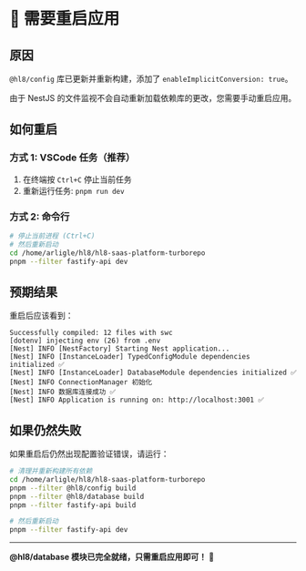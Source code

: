 # 🔄 需要重启应用

## 原因

`@hl8/config` 库已更新并重新构建，添加了 `enableImplicitConversion: true`。

由于 NestJS 的文件监视不会自动重新加载依赖库的更改，您需要手动重启应用。

## 如何重启

### 方式 1: VSCode 任务（推荐）

1. 在终端按 `Ctrl+C` 停止当前任务
2. 重新运行任务: `pnpm run dev`

### 方式 2: 命令行

```bash
# 停止当前进程 (Ctrl+C)
# 然后重新启动
cd /home/arligle/hl8/hl8-saas-platform-turborepo
pnpm --filter fastify-api dev
```

## 预期结果

重启后应该看到：

```
Successfully compiled: 12 files with swc
[dotenv] injecting env (26) from .env
[Nest] INFO [NestFactory] Starting Nest application...
[Nest] INFO [InstanceLoader] TypedConfigModule dependencies initialized ✅
[Nest] INFO [InstanceLoader] DatabaseModule dependencies initialized ✅
[Nest] INFO ConnectionManager 初始化
[Nest] INFO 数据库连接成功 ✅
[Nest] INFO Application is running on: http://localhost:3001 ✅
```

## 如果仍然失败

如果重启后仍然出现配置验证错误，请运行：

```bash
# 清理并重新构建所有依赖
cd /home/arligle/hl8/hl8-saas-platform-turborepo
pnpm --filter @hl8/config build
pnpm --filter @hl8/database build  
pnpm --filter fastify-api build

# 然后重新启动
pnpm --filter fastify-api dev
```

---

**@hl8/database 模块已完全就绪，只需重启应用即可！** 🚀
